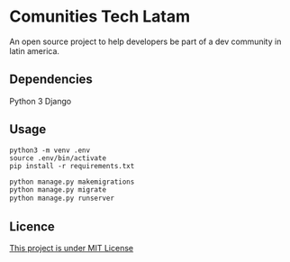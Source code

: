 # Comunities Tech Latam

An open source project to help developers be part of a dev community in latin america.

## Dependencies 

Python 3 Django

## Usage

```shell
python3 -m venv .env
source .env/bin/activate
pip install -r requirements.txt
```

```python
python manage.py makemigrations
python manage.py migrate
python manage.py runserver
```

## Licence

[This project is under MIT License](https://opensource.org/licenses/MIT)